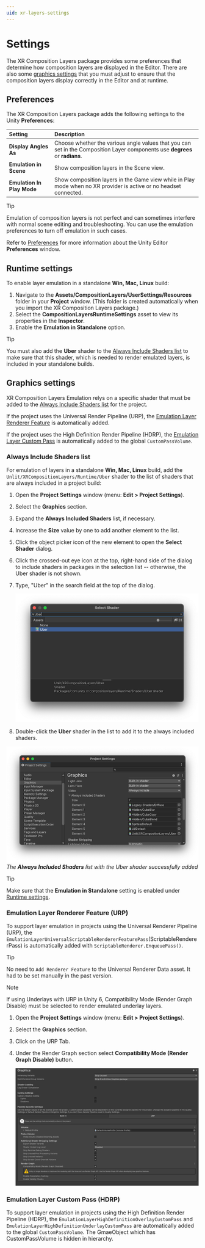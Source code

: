 ```yaml
---
uid: xr-layers-settings
---
```


# Settings

The XR Composition Layers package provides some preferences that determine how composition layers are displayed in the Editor. There are also some [graphics settings](#graphics-settings) that you must adjust to ensure that the composition layers display correctly in the Editor and at runtime.

## Preferences

The XR Composition Layers package adds the following settings to the Unity **Preferences**:

| Setting | Description |
| :------ | :---------- |
| **Display Angles As** | Choose whether the various angle values that you can set in the Composition Layer components use **degrees** or **radians**. |
| **Emulation in Scene** | Show composition layers in the Scene view. |
| **Emulation In Play Mode** | Show composition layers in the Game view while in Play mode when no XR provider is active or no headset connected. |

> [!TIP]
> Emulation of composition layers is not perfect and can sometimes interfere with normal scene editing and troubleshooting. You can use the emulation preferences to turn off emulation in such cases.

Refer to [Preferences](xref:Preferences) for more information about the Unity Editor **Preferences** window.

<a id="runtime-settings"></a>
## Runtime settings

To enable layer emulation in a standalone **Win, Mac, Linux** build:

1. Navigate to the **Assets/CompositionLayers/UserSettings/Resources** folder in your **Project** window. (This folder is created automatically when you import the XR Composition Layers package.)
2. Select the **CompositionLayersRuntimeSettings** asset to view its properties in the **Inspector**.
3. Enable the **Emulation in Standalone** option.

> [!TIP]
> You must also add the **Uber** shader to the [Always Include Shaders list](#always-include-shaders-list) to make sure that this shader, which is needed to render emulated layers, is included in your standalone builds.

<a id="graphics-settings"></a>
## Graphics settings

XR Composition Layers Emulation relys on a specific shader that must be added to the [Always Include Shaders list](#always-include-shaders-list) for the project.

If the project uses the Universal Render Pipeline (URP), the [Emulation Layer Renderer Feature](#emulation-layer-renderer-feature) is automatically added.

If the project uses the High Definition Render Pipeline (HDRP), the [Emulation Layer Custom Pass](#emulation-layer-custom-pass) is automatically added to the global `CustomPassVolume`.

<a id="always-include-shaders-list"></a>
### Always Include Shaders list

For emulation of layers in a standalone **Win, Mac, Linux** build, add the `Unlit/XRCompositionLayers/Runtime/Uber` shader to the list of shaders that are always included in a project build:

1. Open the **Project Settings** window (menu: **Edit > Project Settings**).
2. Select the **Graphics** section.
3. Expand the **Always Included Shaders** list, if necessary.
4. Increase the **Size** value by one to add another element to the list.
5. Click the object picker icon of the new element to open the **Select Shader** dialog.
6. Click the crossed-out eye icon at the top, right-hand side of the dialog to include shaders in packages in the selection list -- otherwise, the Uber shader is not shown.
7. Type, "Uber" in the search field at the top of the dialog.

   ![](images/select-shader.png)

8. Double-click the **Uber** shader in the list to add it to the always included shaders.

![Always Included Shader settings](images/always-include-shaders.png)<br />*The __Always Included Shaders__ list with the Uber shader successfully added*

> [!TIP]
> Make sure that the **Emulation in Standalone** setting is enabled under [Runtime settings](#runtime-settings).

<a id="emulation-layer-renderer-feature"></a>
### Emulation Layer Renderer Feature (URP)

To support layer emulation in projects using the Universal Renderer Pipeline (URP), the `EmulationLayerUniversalScriptableRendererFeaturePass`(ScriptableRendererPass) is automatically added with `ScriptableRenderer.EnqueuePass()`.
> [!TIP]
> No need to `Add Renderer Feature` to the Universal Renderer Data asset. It had to be set manually in the past version.

> [!NOTE]
> If using Underlays with URP in Unity 6, Compatibility Mode (Render Graph Disable) must be selected to render emulated underlay layers.
1. Open the **Project Settings** window (menu: **Edit > Project Settings**).
2. Select the **Graphics** section.
3. Click on the URP Tab.
4. Under the Render Graph section select **Compatibility Mode (Render Graph Disable)** button.

   ![](images/graphics-compatability-mode.png)

<a id="emulation-layer-custom-pass"></a>
### Emulation Layer Custom Pass (HDRP)

To support layer emulation in projects using the High Definition Render Pipeline (HDRP), the `EmulationLayerHighDefinitionOverlayCustomPass` and `EmulationLayerHighDefinitionUnderlayCustomPass` are automatically added to the global `CustomPassVolume`.
The GmaeObject which has CustomPassVolume is hidden in hierarchy.
